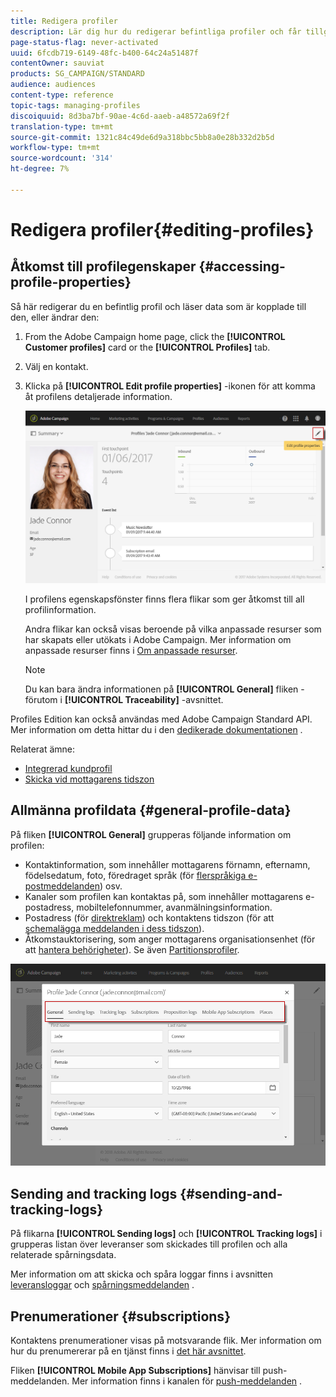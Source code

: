 ```yaml
---
title: Redigera profiler
description: Lär dig hur du redigerar befintliga profiler och får tillgång till kontaktinformation, önskade kanaler, spårningsloggar, prenumerationer osv.
page-status-flag: never-activated
uuid: 6fcdb719-6149-48fc-b400-64c24a51487f
contentOwner: sauviat
products: SG_CAMPAIGN/STANDARD
audience: audiences
content-type: reference
topic-tags: managing-profiles
discoiquuid: 8d3ba7bf-90ae-4c6d-aaeb-a48572a69f2f
translation-type: tm+mt
source-git-commit: 1321c84c49de6d9a318bbc5bb8a0e28b332d2b5d
workflow-type: tm+mt
source-wordcount: '314'
ht-degree: 7%

---
```



# Redigera profiler{#editing-profiles}

## Åtkomst till profilegenskaper {#accessing-profile-properties}

Så här redigerar du en befintlig profil och läser data som är kopplade till den, eller ändrar den:

1. From the Adobe Campaign home page, click the **[!UICONTROL Customer profiles]** card or the **[!UICONTROL Profiles]** tab.
1. Välj en kontakt.
1. Klicka på **[!UICONTROL Edit profile properties]** -ikonen för att komma åt profilens detaljerade information.

   ![](assets/profile_creation2.png)

   I profilens egenskapsfönster finns flera flikar som ger åtkomst till all profilinformation.

   Andra flikar kan också visas beroende på vilka anpassade resurser som har skapats eller utökats i Adobe Campaign. Mer information om anpassade resurser finns i [Om anpassade resurser](../../developing/using/data-model-concepts.md).

   >[!NOTE]
   >
   >Du kan bara ändra informationen på **[!UICONTROL General]** fliken - förutom i **[!UICONTROL Traceability]** -avsnittet.

Profiles Edition kan också användas med Adobe Campaign Standard API. Mer information om detta hittar du i den [dedikerade dokumentationen](../../api/using/updating-profiles.md) .

Relaterat ämne:

* [Integrerad kundprofil](../../audiences/using/integrated-customer-profile.md)
* [Skicka vid mottagarens tidszon](../../sending/using/sending-messages-at-the-recipient-s-time-zone.md)

## Allmänna profildata {#general-profile-data}

På fliken **[!UICONTROL General]** grupperas följande information om profilen:

* Kontaktinformation, som innehåller mottagarens förnamn, efternamn, födelsedatum, foto, föredraget språk (för [flerspråkiga e-postmeddelanden](../../channels/using/creating-a-multilingual-email.md)) osv.
* Kanaler som profilen kan kontaktas på, som innehåller mottagarens e-postadress, mobiltelefonnummer, avanmälningsinformation.
* Postadress (för [direktreklam](../../channels/using/about-direct-mail.md)) och kontaktens tidszon (för att [schemalägga meddelanden i dess tidszon](../../sending/using/sending-messages-at-the-recipient-s-time-zone.md)).
* Åtkomstauktorisering, som anger mottagarens organisationsenhet (för att [hantera behörigheter](../../administration/using/about-access-management.md)). Se även [Partitionsprofiler](../../administration/using/organizational-units.md#partitioning-profiles).

![](assets/profile_creation4.png)

## Sending and tracking logs {#sending-and-tracking-logs}

På flikarna **[!UICONTROL Sending logs]** och **[!UICONTROL Tracking logs]** i grupperas listan över leveranser som skickades till profilen och alla relaterade spårningsdata.

Mer information om att skicka och spåra loggar finns i avsnitten [leveransloggar](../../sending/using/monitoring-a-delivery.md#delivery-logs) och [spårningsmeddelanden](../../sending/using/tracking-messages.md) .

## Prenumerationer {#subscriptions}

Kontaktens prenumerationer visas på motsvarande flik. Mer information om hur du prenumererar på en tjänst finns i [det här avsnittet](../../audiences/using/about-subscriptions.md).

Fliken **[!UICONTROL Mobile App Subscriptions]** hänvisar till push-meddelanden. Mer information finns i kanalen för [push-meddelanden](../../channels/using/about-push-notifications.md) .

